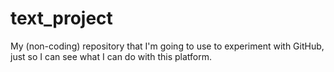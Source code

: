 # text_project
My (non-coding) repository that I'm going to use to experiment with GitHub, just so I can see what I can do with this platform.
